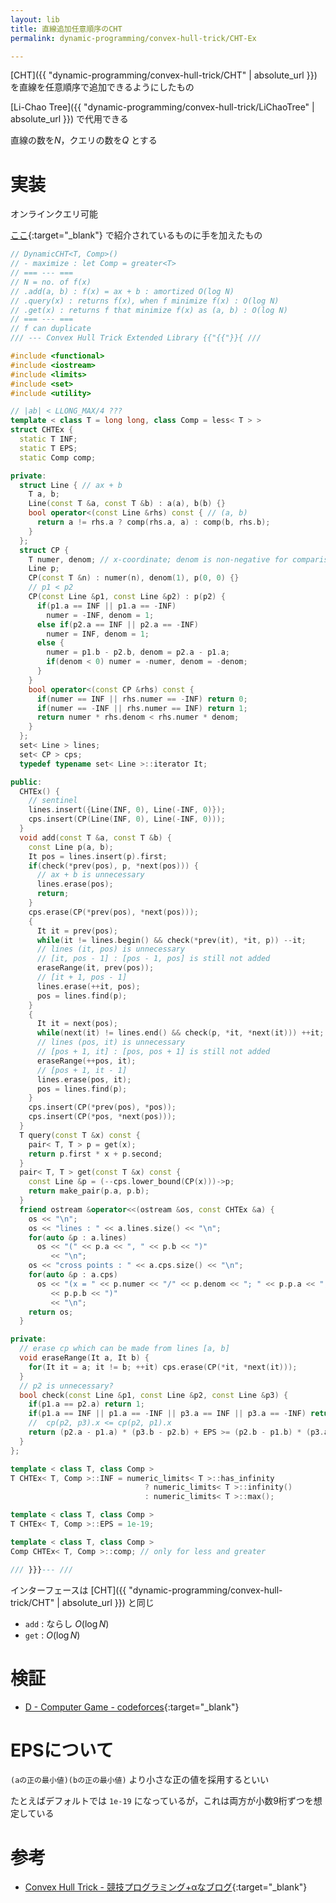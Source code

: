 ```yaml
---
layout: lib
title: 直線追加任意順序のCHT
permalink: dynamic-programming/convex-hull-trick/CHT-Ex

---
```



[CHT]({{ "dynamic-programming/convex-hull-trick/CHT" | absolute_url }}) を直線を任意順序で追加できるようにしたもの

[Li-Chao Tree]({{ "dynamic-programming/convex-hull-trick/LiChaoTree" | absolute_url }}) で代用できる

直線の数を$N$，クエリの数を$Q$ とする

# 実装

オンラインクエリ可能

[ここ](http://d.hatena.ne.jp/sune2/20140310/1394440369){:target="_blank"}<!--_--> で紹介されているものに手を加えたもの


```cpp
// DynamicCHT<T, Comp>()
// - maximize : let Comp = greater<T>
// === --- ===
// N = no. of f(x)
// .add(a, b) : f(x) = ax + b : amortized O(log N)
// .query(x) : returns f(x), when f minimize f(x) : O(log N)
// .get(x) : returns f that minimize f(x) as (a, b) : O(log N)
// === --- ===
// f can duplicate
/// --- Convex Hull Trick Extended Library {{"{{"}}{ ///

#include <functional>
#include <iostream>
#include <limits>
#include <set>
#include <utility>

// |ab| < LLONG_MAX/4 ???
template < class T = long long, class Comp = less< T > >
struct CHTEx {
  static T INF;
  static T EPS;
  static Comp comp;

private:
  struct Line { // ax + b
    T a, b;
    Line(const T &a, const T &b) : a(a), b(b) {}
    bool operator<(const Line &rhs) const { // (a, b)
      return a != rhs.a ? comp(rhs.a, a) : comp(b, rhs.b);
    }
  };
  struct CP {
    T numer, denom; // x-coordinate; denom is non-negative for comparison
    Line p;
    CP(const T &n) : numer(n), denom(1), p(0, 0) {}
    // p1 < p2
    CP(const Line &p1, const Line &p2) : p(p2) {
      if(p1.a == INF || p1.a == -INF)
        numer = -INF, denom = 1;
      else if(p2.a == INF || p2.a == -INF)
        numer = INF, denom = 1;
      else {
        numer = p1.b - p2.b, denom = p2.a - p1.a;
        if(denom < 0) numer = -numer, denom = -denom;
      }
    }
    bool operator<(const CP &rhs) const {
      if(numer == INF || rhs.numer == -INF) return 0;
      if(numer == -INF || rhs.numer == INF) return 1;
      return numer * rhs.denom < rhs.numer * denom;
    }
  };
  set< Line > lines;
  set< CP > cps;
  typedef typename set< Line >::iterator It;

public:
  CHTEx() {
    // sentinel
    lines.insert({Line(INF, 0), Line(-INF, 0)});
    cps.insert(CP(Line(INF, 0), Line(-INF, 0)));
  }
  void add(const T &a, const T &b) {
    const Line p(a, b);
    It pos = lines.insert(p).first;
    if(check(*prev(pos), p, *next(pos))) {
      // ax + b is unnecessary
      lines.erase(pos);
      return;
    }
    cps.erase(CP(*prev(pos), *next(pos)));
    {
      It it = prev(pos);
      while(it != lines.begin() && check(*prev(it), *it, p)) --it;
      // lines (it, pos) is unnecessary
      // [it, pos - 1] : [pos - 1, pos] is still not added
      eraseRange(it, prev(pos));
      // [it + 1, pos - 1]
      lines.erase(++it, pos);
      pos = lines.find(p);
    }
    {
      It it = next(pos);
      while(next(it) != lines.end() && check(p, *it, *next(it))) ++it;
      // lines (pos, it) is unnecessary
      // [pos + 1, it] : [pos, pos + 1] is still not added
      eraseRange(++pos, it);
      // [pos + 1, it - 1]
      lines.erase(pos, it);
      pos = lines.find(p);
    }
    cps.insert(CP(*prev(pos), *pos));
    cps.insert(CP(*pos, *next(pos)));
  }
  T query(const T &x) const {
    pair< T, T > p = get(x);
    return p.first * x + p.second;
  }
  pair< T, T > get(const T &x) const {
    const Line &p = (--cps.lower_bound(CP(x)))->p;
    return make_pair(p.a, p.b);
  }
  friend ostream &operator<<(ostream &os, const CHTEx &a) {
    os << "\n";
    os << "lines : " << a.lines.size() << "\n";
    for(auto &p : a.lines)
      os << "(" << p.a << ", " << p.b << ")"
         << "\n";
    os << "cross points : " << a.cps.size() << "\n";
    for(auto &p : a.cps)
      os << "(x = " << p.numer << "/" << p.denom << "; " << p.p.a << ", "
         << p.p.b << ")"
         << "\n";
    return os;
  }

private:
  // erase cp which can be made from lines [a, b]
  void eraseRange(It a, It b) {
    for(It it = a; it != b; ++it) cps.erase(CP(*it, *next(it)));
  }
  // p2 is unnecessary?
  bool check(const Line &p1, const Line &p2, const Line &p3) {
    if(p1.a == p2.a) return 1;
    if(p1.a == INF || p1.a == -INF || p3.a == INF || p3.a == -INF) return 0;
    //  cp(p2, p3).x <= cp(p2, p1).x
    return (p2.a - p1.a) * (p3.b - p2.b) + EPS >= (p2.b - p1.b) * (p3.a - p2.a);
  }
};

template < class T, class Comp >
T CHTEx< T, Comp >::INF = numeric_limits< T >::has_infinity
                              ? numeric_limits< T >::infinity()
                              : numeric_limits< T >::max();

template < class T, class Comp >
T CHTEx< T, Comp >::EPS = 1e-19;

template < class T, class Comp >
Comp CHTEx< T, Comp >::comp; // only for less and greater

/// }}}--- ///
```


インターフェースは [CHT]({{ "dynamic-programming/convex-hull-trick/CHT" | absolute_url }}) と同じ

* `add` : ならし $O(\log N)$
* `get` : $O(\log N)$

# 検証

* [D - Computer Game - codeforces](https://codeforces.com/contest/1067/submission/45442782){:target="_blank"}<!--_-->

# EPSについて

`(aの正の最小値)(bの正の最小値)` より小さな正の値を採用するといい

たとえばデフォルトでは `1e-19` になっているが，これは両方が小数9桁ずつを想定している

# 参考

* [Convex Hull Trick - 競技プログラミング+αなブログ](http://d.hatena.ne.jp/sune2/20140310/1394440369){:target="_blank"}<!--_-->

